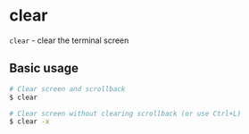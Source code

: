 # clear

`clear` - clear the terminal screen

## Basic usage
```bash
# Clear screen and scrollback
$ clear

# Clear screen without clearing scrollback (or use Ctrl+L)
$ clear -x
```
